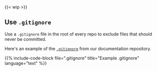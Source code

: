 {{< wip >}}
## Use `.gitignore`

Use a `.gitignore` file in the root of every repo to exclude files that should never be committed.

Here's an example of the [`.gitignore`](https://github.com/cloudposse/docs/blob/master/.gitignore) from our documentation repository.

{{% include-code-block file=".gitignore" title="Example .gitignore" language="text" %}}
